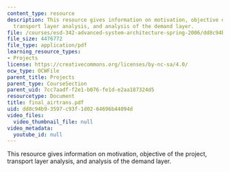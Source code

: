 ```yaml
---
content_type: resource
description: This resource gives information on motivation, objective of the project,
  transport layer analysis, and analysis of the demand layer.
file: /courses/esd-342-advanced-system-architecture-spring-2006/dd8c94b93597c93f1d0264696b44094d_final_airtrans.pdf
file_size: 4476772
file_type: application/pdf
learning_resource_types:
- Projects
license: https://creativecommons.org/licenses/by-nc-sa/4.0/
ocw_type: OCWFile
parent_title: Projects
parent_type: CourseSection
parent_uid: 7cc7aadf-f2e1-b076-fe1d-e2aa187324d5
resourcetype: Document
title: final_airtrans.pdf
uid: dd8c94b9-3597-c93f-1d02-64696b44094d
video_files:
  video_thumbnail_file: null
video_metadata:
  youtube_id: null
---
```

This resource gives information on motivation, objective of the project, transport layer analysis, and analysis of the demand layer.